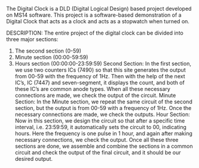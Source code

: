 The Digital Clock is a DLD (Digital Logical Design) based project developed on MS14 software. This project is a software-based demonstration of a Digital Clock that acts as a clock and acts as a stopwatch when turned on. 

DESCRIPTION:
The entire project of the digital clock can be divided into three major sections:
1.	The second section (0-59)
2.	Minute section (00:00-59:59)
3.	Hours section (00:00:00-23:59:59)
Second Section:
In the first section, we use two counters ICs (7490) so that this site generates the output from 00-59 with the frequency of 1Hz. Then with the help of the next IC’s, IC (7447) and seven-segment, it displays the count, and both of these IC’s are common anode types. When all these necessary connections are made, we check the output of the circuit.
Minute Section:
In the Minute section, we repeat the same circuit of the second section, but the output is from 00-59 with a frequency of 1Hz. Once the necessary connections are made, we check the outputs.
Hour Section:
Now in this section, we design the circuit so that after a specific time interval, i.e. 23:59:59, it automatically sets the circuit to 00, indicating hours. Here the frequency is one pulse in 1 hour, and again after making necessary connections, we check the output.
Once all these three sections are done, we assemble and combine the sections in a common circuit and check the output of the final circuit, and it should be our desired output. 


